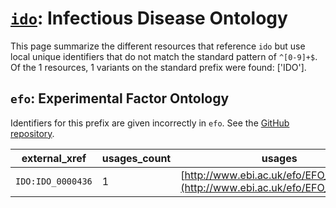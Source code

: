 # [`ido`](https://bioregistry.io/ido): Infectious Disease Ontology

This page summarize the different resources that reference `ido`
but use local unique identifiers that do not match the standard pattern of
`^[0-9]+$`. Of the 1 resources,
1 variants on the standard prefix were found: ['IDO'].

## `efo`: Experimental Factor Ontology

Identifiers for this prefix are given incorrectly in `efo`. See the [GitHub repository](https://github.com/EBISPOT/efo/).

| external_xref     |   usages_count | usages                                                                       |
|-------------------|----------------|------------------------------------------------------------------------------|
| `IDO:IDO_0000436` |              1 | [http://www.ebi.ac.uk/efo/EFO_0005741](http://www.ebi.ac.uk/efo/EFO_0005741) |

